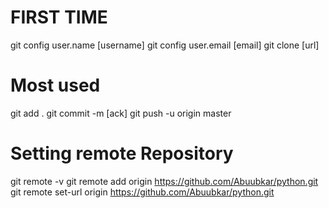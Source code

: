 FIRST TIME
================================================================
git config user.name [username]
git config user.email [email]
git clone [url]

Most used
================================================================
git add .
git commit -m [ack]
git push -u origin master


Setting remote Repository
================================================================
git remote -v
git remote add origin https://github.com/Abuubkar/python.git
git remote set-url origin https://github.com/Abuubkar/python.git